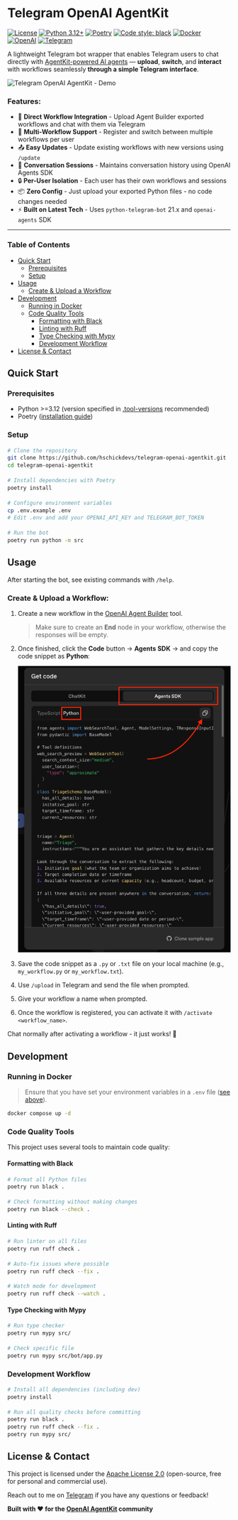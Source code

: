 # Telegram OpenAI AgentKit

[![License](https://img.shields.io/badge/License-Apache_2.0-blue.svg)](https://opensource.org/licenses/Apache-2.0)
[![Python 3.12+](https://img.shields.io/badge/python-3.12+-blue.svg)](https://www.python.org/downloads/)
[![Poetry](https://img.shields.io/endpoint?url=https://python-poetry.org/badge/v0.json)](https://python-poetry.org/)
[![Code style: black](https://img.shields.io/badge/code%20style-black-000000.svg)](https://github.com/psf/black)
[![Docker](https://img.shields.io/badge/docker-enabled-blue?logo=docker)](https://www.docker.com/)
[![OpenAI](https://img.shields.io/badge/OpenAI-AgentKit-412991?logo=openai)](https://platform.openai.com/)
[![Telegram](https://img.shields.io/badge/Telegram-hschickdevs-blue?logo=telegram)](https://t.me/hschickdevs)

A lightweight Telegram bot wrapper that enables Telegram users to chat directly with [AgentKit-powered AI agents](https://openai.com/index/introducing-agentkit/) — **upload**, **switch**, and **interact** with workflows seamlessly **through a simple Telegram interface**.

![Telegram OpenAI AgentKit - Demo](./docs/img/demo.gif)

### Features:

- 🤖 **Direct Workflow Integration** - Upload Agent Builder exported workflows and chat with them via Telegram
- 🔄 **Multi-Workflow Support** - Register and switch between multiple workflows per user
- 📤 **Easy Updates** - Update existing workflows with new versions using `/update`
- 💬 **Conversation Sessions** - Maintains conversation history using OpenAI Agents SDK
- 🔒 **Per-User Isolation** - Each user has their own workflows and sessions
- 📦 **Zero Config** - Just upload your exported Python files - no code changes needed
- ⚡ **Built on Latest Tech** - Uses `python-telegram-bot` 21.x and `openai-agents` SDK

---

### Table of Contents
- [Quick Start](#quick-start)
    - [Prerequisites](#prerequisites)
    - [Setup](#setup)
- [Usage](#usage)
    - [Create & Upload a Workflow](#create--upload-a-workflow)
- [Development](#development)
    - [Running in Docker](#running-in-docker)
    - [Code Quality Tools](#code-quality-tools)
        - [Formatting with Black](#formatting-with-black)
        - [Linting with Ruff](#linting-with-ruff)
        - [Type Checking with Mypy](#type-checking-with-mypy)
        - [Development Workflow](#development-workflow)
- [License & Contact](#license--contact)

## Quick Start

### Prerequisites
- Python >=3.12 (version specified in [.tool-versions](.tool-versions) recommended)
- Poetry ([installation guide](https://python-poetry.org/docs/#installation))

### Setup

```bash
# Clone the repository
git clone https://github.com/hschickdevs/telegram-openai-agentkit.git
cd telegram-openai-agentkit

# Install dependencies with Poetry
poetry install

# Configure environment variables
cp .env.example .env
# Edit .env and add your OPENAI_API_KEY and TELEGRAM_BOT_TOKEN

# Run the bot
poetry run python -m src
```

## Usage

After starting the bot, see existing commands with `/help`.

### Create & Upload a Workflow:

1. Create a new workflow in the [OpenAI Agent Builder](https://platform.openai.com/agent-builder) tool.

    > Make sure to create an **End** node in your workflow, otherwise the responses will be empty. 

2. Once finished, click the **Code** button -> **Agents SDK** -> and copy the code snippet as **Python**:

    ![OpenAI Agent Builder Code Snippet](./docs/img/copy.png)

3. Save the code snippet as a `.py` or `.txt` file on your local machine (e.g., `my_workflow.py` or `my_workflow.txt`).

4. Use `/upload` in Telegram and send the file when prompted.

5. Give your workflow a name when prompted.

6. Once the workflow is registered, you can activate it with `/activate <workflow_name>`.

Chat normally after activating a workflow - it just works! 🚀

## Development

### Running in Docker

> Ensure that you have set your environment variables in a `.env` file ([see above](#quick-start)).

```bash
docker compose up -d
```

### Code Quality Tools

This project uses several tools to maintain code quality:

#### Formatting with Black
```bash
# Format all Python files
poetry run black .

# Check formatting without making changes
poetry run black --check .
```

#### Linting with Ruff
```bash
# Run linter on all files
poetry run ruff check .

# Auto-fix issues where possible
poetry run ruff check --fix .

# Watch mode for development
poetry run ruff check --watch .
```

#### Type Checking with Mypy
```bash
# Run type checker
poetry run mypy src/

# Check specific file
poetry run mypy src/bot/app.py
```

### Development Workflow

```bash
# Install all dependencies (including dev)
poetry install

# Run all quality checks before committing
poetry run black .
poetry run ruff check --fix .
poetry run mypy src/
```

## License & Contact

This project is licensed under the [Apache License 2.0](LICENSE) (open-source, free for personal and commercial use).

Reach out to me on [Telegram](https://t.me/hschickdevs) if you have any questions or feedback!

**Built with ❤️ for the [OpenAI AgentKit](https://platform.openai.com/docs/guides/agents) community**
